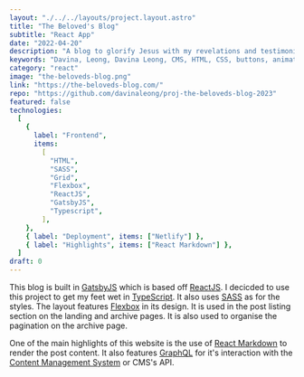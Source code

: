 ```yaml
---
layout: "./../../layouts/project.layout.astro"
title: "The Beloved's Blog"
subtitle: "React App"
date: "2022-04-20"
description: "A blog to glorify Jesus with my revelations and testimonies."
keywords: "Davina, Leong, Davina Leong, CMS, HTML, CSS, buttons, animation, css animation, flex, flexbox, Laravel, PHP, projects"
category: "react"
image: "the-beloveds-blog.png"
link: "https://the-beloveds-blog.com/"
repo: "https://github.com/davinaleong/proj-the-beloveds-blog-2023"
featured: false
technologies:
  [
    {
      label: "Frontend",
      items:
        [
          "HTML",
          "SASS",
          "Grid",
          "Flexbox",
          "ReactJS",
          "GatsbyJS",
          "Typescript",
        ],
    },
    { label: "Deployment", items: ["Netlify"] },
    { label: "Highlights", items: ["React Markdown"] },
  ]
draft: 0
---
```


This blog is built in [GatsbyJS](https://www.gatsbyjs.com/) which is based off [ReactJS](https://reactjs.org/). I decicded to use this project to get my feet wet in [TypeScript](https://www.typescriptlang.org/). It also uses [SASS](https://sass-lang.com/) as for the styles. The layout features [Flexbox](https://developer.mozilla.org/en-US/docs/Web/CSS/CSS_Flexible_Box_Layout/Basic_Concepts_of_Flexbox) in its design. It is used in the post listing section on the landing and archive pages. It is also used to organise the pagination on the archive page.

One of the main highlights of this website is the use of [React Markdown](https://github.com/remarkjs/react-markdown) to render the post content. It also features [GraphQL](https://graphql.org/) for it's interaction with the [Content Management System](https://www.davina-devs.com/projectItem/?uuid=davinas-cms) or CMS's API.
